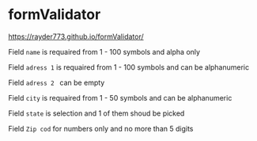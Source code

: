 # formValidator

https://rayder773.github.io/formValidator/

Field `name` is requaired from 1 - 100 symbols and alpha only

Field `adress 1` is requaired from 1 - 100 symbols and can be alphanumeric

Field `adress 2 ` can be empty

Field `city` is requaired from 1 - 50 symbols and can be alphanumeric

Field `state` is selection and 1 of them shoud be picked

Field `Zip cod` for numbers only and no more than 5 digits
